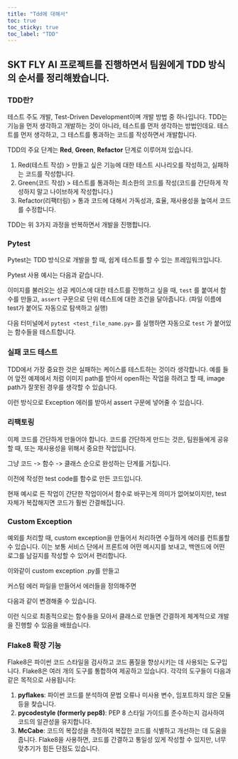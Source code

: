 ```yaml
---
title: "Tdd에 대해서"
toc: true
toc_sticky: true
toc_label: "TDD"
---
```

## SKT FLY AI 프로젝트를 진행하면서 팀원에게 TDD 방식의 순서를 정리해봤습니다.

### TDD란?
테스트 주도 개발, Test-Driven Development이며 개발 방법 중 하나입니다.
TDD는 기능을 먼저 생각하고 개발하는 것이 아니라, 테스트를 먼저 생각하는 방법인데요.
테스트를 먼저 생각하고, 그 테스트를 통과하는 코드를 작성하면서 개발합니다.

TDD의 주요 단계는 **Red**, **Green**, **Refactor** 단계로 이루어져 있습니다. 
1. Red(테스트 작성)
		> 만들고 싶은 기능에 대한 테스트 시나리오를 작성하고, 실패하는 코드를 작성합니다.
1. Green(코드 작성)
		> 테스트를 통과하는 최소한의 코드를 작성(코드를 간단하게 작성하지 말고 나이브하게 작성합니다.)
1. Refactor(리팩터링)
		> 통과 코드에 대해서 가독성과, 효율, 재사용성을 높여서 코드를 수정합니다.
		

TDD는 위 3가지 과정을 반복하면서 개발을 진행합니다. 

### Pytest
Pytest는 TDD 방식으로 개발을 할 때, 쉽게 테스트를 할 수 있는 프레임워크입니다. 

Pytest 사용 예시는 다음과 같습니다. 
<script src="https://gist.github.com/chanyoungP/6d53bb0b019935ed37e617ce8f17ddb5.js"></script>
이미지를 불러오는 성공 케이스에 대한 테스트를 진행하고 싶을 때, `test` 를 붙여서 함수를 만들고, `assert` 구문으로 단위 테스트에 대한 조건을 달아줍니다. (파일 이름에 test가 붙어도 자동으로 탐색하고 실행)

다음 터미널에서 `pytest <test_file_name.py>` 를 실행하면 자동으로 `test` 가 붙어있는 함수들을 테스트합니다. 

### 실패 코드 테스트
TDD에서 가장 중요한 것은 실패하는 케이스를 테스트하는 것이라 생각합니다. 
예를 들어 앞전 예제에서 처럼 이미지 path를 받아서 open하는 작업을 하려고 할 때, image path가 잘못된 경우를 생각할 수 있습니다. 
<script src="https://gist.github.com/chanyoungP/ba549672d70087af9ba307679cbab841.js"></script>
이런 방식으로 Exception 에러를 받아서 assert 구문에 넣어줄 수 있습니다. 


### 리팩토링
이제 코드를 간단하게 만들어야 합니다. 코드를 간단하게 만드는 것은, 팀원들에게 공유할 때, 또는 재사용성을 위해서 중요한 작업입니다. 

그냥 코드 -> 함수 -> 클래스
순으로 완성하는 단계를 거칩니다. 

이전에 작성한 test code를 함수로 만든 코드입니다. 
<script src="https://gist.github.com/chanyoungP/cc4e7021fb5594fc666863b2808bf077.js"></script>
현재 예시로 든 작업이 간단한 작업이어서 함수로 바꾸는게 의미가 없어보이지만, test자체가 복잡해지면 코드가 훨씬 간결해집니다. 

### Custom Exception
예외를 처리할 때, custom exception을 만들어서 처리하면 수월하게 에러를 컨트롤할 수 있습니다. 이는 보통 서비스 단에서 프론트에 어떤 메시지를 보내고, 백엔드에 어떤 로그를 남길지를 작성할 수 있어서 편리합니다. 
<script src="https://gist.github.com/chanyoungP/e9e423874a271aed63b5205ea001ea4a.js"></script>
이와같이 custom exception .py를 만들고 
<script src="https://gist.github.com/chanyoungP/874c44f7aaed9c323449ce7cbb970a10.js"></script>
커스텀 에러 파일을 만들어서 에러들을 정의해주면 
<script src="https://gist.github.com/chanyoungP/5d1e3c80c0d0aa91c33ffa1b52e31103.js"></script>

다음과 같이 변경해줄 수 있습니다. 

이런 식으로 최종적으로는 함수들을 모아서 클래스로 만들면 간결하게 체계적으로 개발을 진행할 수 있음을 배웠습니다.

### Flake8 확장 기능 
Flake8은 파이썬 코드 스타일을 검사하고 코드 품질을 향상시키는 데 사용되는 도구입니다. 
Flake8은 여러 개의 도구를 통합하여 제공하고 있습니다. 각각의 도구들이 다음과 같은 목적으로 사용됩니다:
1. **pyflakes**: 파이썬 코드를 분석하여 문법 오류나 미사용 변수, 임포트하지 않은 모듈 등을 찾습니다.
2. **pycodestyle (formerly pep8)**: PEP 8 스타일 가이드를 준수하는지 검사하여 코드의 일관성을 유지합니다.
3. **McCabe**: 코드의 복잡성을 측정하여 복잡한 코드를 식별하고 개선하는 데 도움을 줍니다.
Flake8을 사용하면, 코드를 간결하고 통일성 있게 작성할 수 있지만, 너무 맞추기가 힘든 단점도 있습니다. 